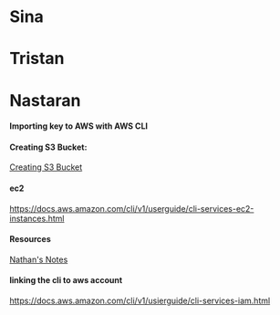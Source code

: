 # Sina 
# Tristan 
# Nastaran





#### Importing key to AWS with AWS CLI

#### Creating S3 Bucket:
[Creating S3 Bucket](https://docs.aws.amazon.com/AmazonS3/latest/userguide/creating-buckets-s3.html)

#### ec2
https://docs.aws.amazon.com/cli/v1/userguide/cli-services-ec2-instances.html

#### Resources
[Nathan's Notes](https://gitlab.com/cit_4640/4640-w3-lab-start-w25)

#### linking the cli to aws account
https://docs.aws.amazon.com/cli/v1/usierguide/cli-services-iam.html
